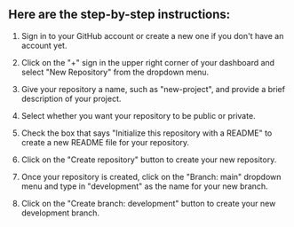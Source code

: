 
Here are the step-by-step instructions:
------------------------------------------

1. Sign in to your GitHub account or create a new one if you don't have an account yet.

2. Click on the "+" sign in the upper right corner of your dashboard and select "New Repository" from the dropdown menu.

3. Give your repository a name, such as "new-project", and provide a brief description of your project.

4. Select whether you want your repository to be public or private.

5. Check the box that says "Initialize this repository with a README" to create a new README file for your repository.

6. Click on the "Create repository" button to create your new repository.

7. Once your repository is created, click on the "Branch: main" dropdown menu and type in "development" as the name for your new branch.

8. Click on the "Create branch: development" button to create your new development branch.

